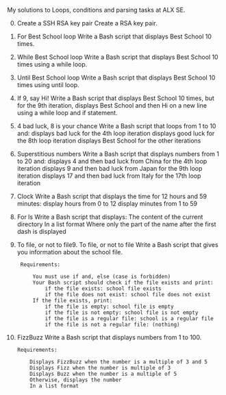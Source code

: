 My solutions to Loops, conditions and parsing tasks at ALX SE.


0. Create a SSH RSA key pair 
	Create a RSA key pair.


1. For Best School loop
	Write a Bash script that displays Best School 10 times.


2. While Best School loop
	Write a Bash script that displays Best School 10 times using a while loop.


3. Until Best School loop
	Write a Bash script that displays Best School 10 times using until loop.


4. If 9, say Hi! 
	Write a Bash script that displays Best School 10 times, but for the 9th iteration, displays Best School and then Hi on a new line using a while loop and if statement.


5. 4 bad luck, 8 is your chance 
	Write a Bash script that loops from 1 to 10 and:
	    displays bad luck for the 4th loop iteration
	    displays good luck for the 8th loop iteration
	    displays Best School for the other iterations


6. Superstitious numbers 
	Write a Bash script that displays numbers from 1 to 20 and:
	    displays 4 and then bad luck from China for the 4th loop iteration
	    displays 9 and then bad luck from Japan for the 9th loop iteration
	    displays 17 and then bad luck from Italy for the 17th loop iteration


7. Clock 
	Write a Bash script that displays the time for 12 hours and 59 minutes:
	    display hours from 0 to 12
	    display minutes from 1 to 59


8. For ls
	Write a Bash script that displays:
	    The content of the current directory
	    In a list format
	    Where only the part of the name after the first dash is displayed


9. To file, or not to file9. To file, or not to file
	Write a Bash script that gives you information about the school file.

		Requirements:

		    You must use if and, else (case is forbidden)
		    Your Bash script should check if the file exists and print:
		        if the file exists: school file exists
		        if the file does not exist: school file does not exist
		    If the file exists, print:
		        if the file is empty: school file is empty
		        if the file is not empty: school file is not empty
		        if the file is a regular file: school is a regular file
		        if the file is not a regular file: (nothing)


10. FizzBuzz 
	Write a Bash script that displays numbers from 1 to 100.

		Requirements:

		    Displays FizzBuzz when the number is a multiple of 3 and 5
		    Displays Fizz when the number is multiple of 3
		    Displays Buzz when the number is a multiple of 5
		    Otherwise, displays the number
		    In a list format

